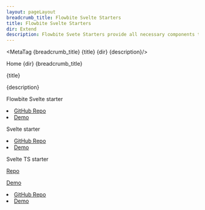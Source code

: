 ```yaml
---
layout: pageLayout
breadcrumb_title: Flowbite Svelte Starters
title: Flowbite Svelte Starters
dir: Extend
description: Flowbite Svete Starters provide all necessary components to get started quickly 
---
```


<MetaTag {breadcrumb_title} {title} {dir} {description}/>

<script>
  import { CompoDescription, Htwo, MetaTag } from '../utils'
  import { Breadcrumb, BreadcrumbItem, Heading, A, List, Li } from '$lib'
</script>

<Breadcrumb class="pt-16 py-8">
  <BreadcrumbItem href="/" home >Home</BreadcrumbItem>
  <BreadcrumbItem>{dir}</BreadcrumbItem>
  <BreadcrumbItem>{breadcrumb_title}</BreadcrumbItem>
</Breadcrumb>

<Heading class="mb-2" tag="h1" customSize="text-3xl">{title}</Heading>

<CompoDescription>{description}</CompoDescription>

<Heading class="mb-2" tag="h2" customSize="text-xl">Flowbite Svelte starter</Heading>

<List tag="ul" class="space-y-1 my-4">
  <Li><A href="https://github.com/themesberg/flowbite-svelte/tree/main/starters/flowbite-svelte-starter/">GitHub Repo</A></Li>
  <Li><A href="https://flowbite-svelte-starter.vercel.app/">Demo</A></Li>
</List>

<Heading class="mb-2" tag="h2" customSize="text-xl mt-2">Svelte starter</Heading>

<List tag="ul" class="space-y-1 my-4">
  <Li><A href="https://github.com/themesberg/flowbite-svelte/tree/main/starters/svelte-starter">GitHub Repo</A></Li>
  <Li><A href="https://shinokada.github.io/svelte-starter/">Demo</A></Li>
</List>


<Heading class="mb-2" tag="h2" customSize="text-xl mt-2">Svelte TS starter</Heading>

<p class="dark:text-white hover:text-blue-900 dark:hover:text-blue-500 w-full"><a href="https://github.com/themesberg/flowbite-svelte/tree/main/starters/svelte-ts-starter/">Repo</a></p>
<p class="dark:text-white hover:text-blue-900 dark:hover:text-blue-500 w-full"><a href="https://shinokada.github.io/svelte-ts-starter/">Demo</a></p>

<List tag="ul" class="space-y-1 my-4">
  <Li><A href="https://github.com/themesberg/flowbite-svelte/tree/main/starters/svelte-ts-starter/">GitHub Repo</A></Li>
  <Li><A href="https://shinokada.github.io/svelte-ts-starter/">Demo</A></Li>
</List>